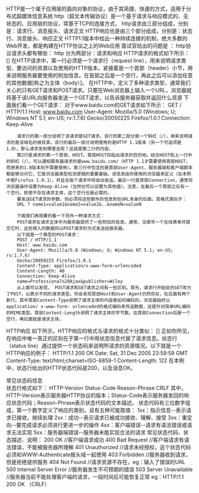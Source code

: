 HTTP是一个属于应用层的面向对象的协议，由于其简捷、快速的方式，适用于分布式超媒体信息系统
        http（超文本传输协议）是一个基于请求与响应模式的、无状态的、应用层的协议，常基于TCP的连接方式，
        http请求由三部分组成，分别是：请求行、消息报头、请求正文
        HTTP响应也是由三个部分组成，分别是：状态行、消息报头、响应正文
HTTP1.1版本中给出一种持续连接的机制，绝大多数的Web开发，都是构建在HTTP协议之上的Web应用
        面试官给出的问题是 ：
        http协议请求头都有哪些：
        http 分为两部分：请求和响应
        HTTP请求的格式如下所示：
        <request-line>
        <headers>
        <blank line>
        [<request-body>]
        在HTTP请求中，第一行必须是一个请求行（request line），用来说明请求类型、要访问的资源以及使用的HTTP版本。紧接着是一个首部（header）小节，用来说明服务器要使用的附加信息。在首部之后是一个空行，再此之后可以添加任意的其他数据[称之为主体（body）]。
        在HTTP中，定义了多种请求类型，通常我们关心的只有GET请求和POST请求。只要在Web浏览器上输入一个URL，浏览器就将基于该URL向服务器发送一个GET请求，以告诉服务器获取并返回什么资源
        下面我们看一个GET请求：
        对于www.baidu.com的GET请求如下所示：
        GET / HTTP/1.1
        Host: www.baidu.com
        User-Agent: Mozilla/5.0 (Windows; U; Windows NT 5.1; en-US; rv:1.7.6)
        Gecko/20050225 Firefox/1.0.1
        Connection: Keep-Alive

        请求行的第一部分说明了该请求是GET请求。该行的第二部分是一个斜杠（/），用来说明请求的是该域名的根目录。该行的最后一部分说明使用的是HTTP 1.1版本（另一个可选项是1.0）。那么请求发到哪里去呢？这就是第二行的内容。
        第2行是请求的第一个首部，HOST。首部HOST将指出请求的目的地。结合HOST和上一行中的斜杠（/），可以通知服务器请求的是www.baidu.com/（HTTP 1.1才需要使用首部HOST，而原来的1.0版本则不需要使用）。第三行中包含的是首部User-Agent，服务器端和客户端脚本都能够访问它，它是浏览器类型检测逻辑的重要基础。该信息由你使用的浏览器来定义（在本例中是Firefox 1.0.1），并且在每个请求中将自动发送。最后一行是首部Connection，通常将浏览器操作设置为Keep-Alive（当然也可以设置为其他值）。注意，在最后一个首部之后有一个空行。即使不存在请求主体，这个空行也是必需的。
        要发送GET请求的参数，则必须将这些额外的信息附在URL本身的后面。其格式类似于：
        URL ? name1=value1&name2=value2&..&nameN=valueN

        下面我们再简要的看一下另外一种请求方式：
        POST请求在请求主体中为服务器提供了一些附加的信息。通常，当填写一个在线表单并提交它时，这些填入的数据将以POST请求的方式发送给服务器。
        以下就是一个典型的POST请求：
        POST / HTTP/1.1
        Host: www.baidu.com
        User-Agent: Mozilla/5.0 (Windows; U; Windows NT 5.1; en-US; rv:1.7.6)
        Gecko/20050225 Firefox/1.0.1
        Content-Type: application/x-www-form-urlencoded
        Content-Length: 40
        Connection: Keep-Alive
        name=Professional%20Ajax&publisher=Wiley
        从上面可以发现， POST请求和GET请求之间有一些区别。首先，请求行开始处的GET改为了POST，以表示不同的请求类型。你会发现首部Host和User-Agent仍然存在，在后面有两个新行。其中首部Content-Type说明了请求主体的内容是如何编码的。浏览器始终以application/ x-www-form- urlencoded的格式编码来传送数据，这是针对简单URL编码的MIME类型。首部Content-Length说明了请求主体的字节数。在首部Connection后是一个空行，再后面就是请求主体。
        
HTTP响应
        如下所示，HTTP响应的格式与请求的格式十分类似：
        <status-line>
        <headers>
        <blank line>
        [<response-body>]
        正如你所见，在响应中唯一真正的区别在于第一行中用状态信息代替了请求信息。状态行（status line）通过提供一个状态码来说明所请求的资源情况。以下就是一个HTTP响应的例子：
        HTTP/1.1 200 OK
Date: Sat, 31 Dec 2005 23:59:59 GMT
Content-Type: text/html;charset=ISO-8859-1
Content-Length: 122
        <html>
        <head>
        <title>Wrox Homepage</title>
        </head>
        <body>
        <!-- body goes here -->
        </body>
        </html>
        在本例中，状态行给出的HTTP状态代码是200，以及消息OK。

常见状态码信息       
状态行格式如下：
HTTP-Version Status-Code Reason-Phrase CRLF
其中，HTTP-Version表示服务器HTTP协议的版本；Status-Code表示服务器发回的响应状态代码；Reason-Phrase表示状态代码的文本描述。
状态代码有三位数字组成，第一个数字定义了响应的类别，且有五种可能取值：
1xx：指示信息--表示请求已接收，继续处理
2xx：成功--表示请求已被成功接收、理解、接受
3xx：重定向--要完成请求必须进行更进一步的操作
4xx：客户端错误--请求有语法错误或请求无法实现
5xx：服务器端错误--服务器未能实现合法的请求
常见状态代码、状态描述、说明：
200 OK      //客户端请求成功
400 Bad Request  //客户端请求有语法错误，不能被服务器所理解
401 Unauthorized //请求未经授权，这个状态代码必须和WWW-Authenticate报头域一起使用 
403 Forbidden  //服务器收到请求，但是拒绝提供服务
404 Not Found  //请求资源不存在，eg：输入了错误的URL
500 Internal Server Error //服务器发生不可预期的错误
503 Server Unavailable  //服务器当前不能处理客户端的请求，一段时间后可能恢复正常
eg：HTTP/1.1 200 OK （CRLF）
